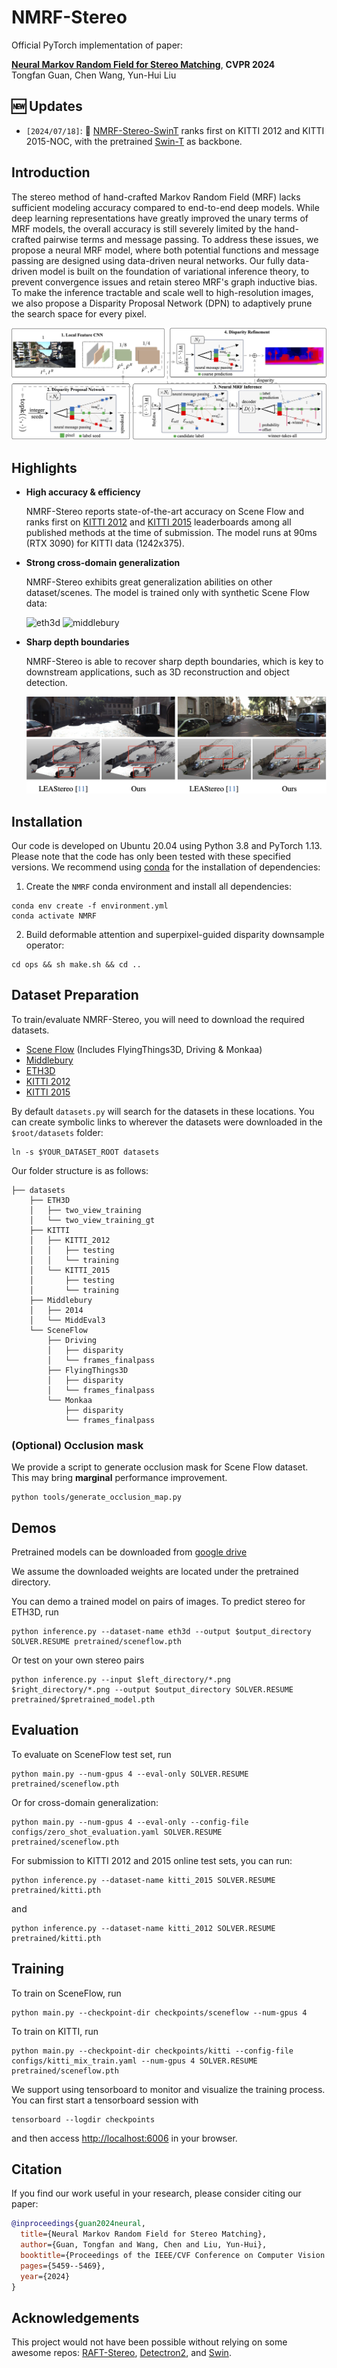 # NMRF-Stereo

Official PyTorch implementation of paper:

[**Neural Markov Random Field for Stereo Matching**](https://arxiv.org/abs/2403.11193), **CVPR 2024**<br/>
Tongfan Guan, Chen Wang, Yun-Hui Liu<br/>

## :new: Updates
- `[2024/07/18]`: :rocket: [NMRF-Stereo-SwinT](docs/swint.md) ranks first on KITTI 2012 and KITTI 2015-NOC, with the pretrained [Swin-T](https://github.com/SwinTransformer/storage/releases/download/v1.0.0/swin_tiny_patch4_window7_224.pth) as backbone.

## Introduction
The stereo method of hand-crafted Markov Random Field (MRF) lacks sufficient modeling accuracy compared to end-to-end deep models. While deep learning representations have greatly improved the unary terms of MRF models, the overall accuracy is still severely limited by the hand-crafted pairwise terms and message passing. To address these issues, we propose a neural MRF model, where both potential functions and message passing are designed using data-driven neural networks. Our fully data-driven model is built on the foundation of variational inference theory, to prevent convergence issues and retain stereo MRF's graph inductive bias. To make the inference tractable and scale well to high-resolution images, we also propose a Disparity Proposal Network (DPN) to adaptively prune the search space for every pixel. 

![overview](assets/overview.png)

## Highlights

- **High accuracy & efficiency**
  

  NMRF-Stereo reports state-of-the-art accuracy on Scene Flow and ranks first on [KITTI 2012](https://www.cvlibs.net/datasets/kitti/eval_stereo_flow.php?benchmark=stereo) and [KITTI 2015](https://www.cvlibs.net/datasets/kitti/eval_scene_flow.php?benchmark=stereo) leaderboards among all published methods at the time of submission. The model runs at 90ms (RTX 3090) for KITTI data (1242x375).
  
- **Strong cross-domain generalization**

  NMRF-Stereo exhibits great generalization abilities on other dataset/scenes. The model is trained only with synthetic Scene Flow data:

  ![eth3d](assets/eth3d.png)
  ![middlebury](assets/middlebury.png)
  
- **Sharp depth boundaries**

  NMRF-Stereo is able to recover sharp depth boundaries, which is key to downstream applications, such as 3D reconstruction and object detection.
  
  ![pointcloud](assets/kitti_pt.png)

## Installation

Our code is developed on Ubuntu 20.04 using Python 3.8 and PyTorch 1.13. Please note that the code has only been tested with these specified versions. We recommend using [conda]((https://www.anaconda.com/distribution/)) for the installation of dependencies:

1. Create the `NMRF` conda environment and install all dependencies:

```shell
conda env create -f environment.yml
conda activate NMRF
```

2. Build deformable attention and superpixel-guided disparity downsample operator:

```shell
cd ops && sh make.sh && cd ..
```

## Dataset Preparation
To train/evaluate NMRF-Stereo, you will need to download the required datasets.
* [Scene Flow](https://lmb.informatik.uni-freiburg.de/resources/datasets/SceneFlowDatasets.en.html#:~:text=on%20Academic%20Torrents-,FlyingThings3D,-Driving) (Includes FlyingThings3D, Driving & Monkaa)
* [Middlebury](https://vision.middlebury.edu/stereo/data/)
* [ETH3D](https://www.eth3d.net/datasets#low-res-two-view-test-data)
* [KITTI 2012](http://www.cvlibs.net/datasets/kitti/eval_stereo_flow.php?benchmark=stereo)
* [KITTI 2015](http://www.cvlibs.net/datasets/kitti/eval_scene_flow.php?benchmark=stereo)

By default `datasets.py` will search for the datasets in these locations. You can create symbolic links to wherever the datasets were downloaded in the `$root/datasets` folder:

```shell
ln -s $YOUR_DATASET_ROOT datasets
```

Our folder structure is as follows:

```shell
├── datasets
    ├── ETH3D
    │   ├── two_view_training
    │   └── two_view_training_gt
    ├── KITTI
    │   ├── KITTI_2012
    │   │   ├── testing
    │   │   └── training
    │   └── KITTI_2015
    │       ├── testing
    │       └── training
    ├── Middlebury
    │   ├── 2014
    │   └── MiddEval3
    └── SceneFlow
        ├── Driving
        │   ├── disparity
        │   └── frames_finalpass
        ├── FlyingThings3D
        │   ├── disparity
        │   └── frames_finalpass
        └── Monkaa
            ├── disparity
            └── frames_finalpass
```

### (Optional) Occlusion mask

We provide a script to generate occlusion mask for Scene Flow dataset. This may bring **marginal** performance improvement.
```shell
python tools/generate_occlusion_map.py
```



## Demos

Pretrained models can be downloaded from [google drive](https://drive.google.com/drive/folders/1noY4qOR4K9_Eiu7FK0bz4M2bG_WUxmMA?usp=sharing)

We assume the downloaded weights are located under the pretrained directory.

You can demo a trained model on pairs of images. To predict stereo for ETH3D, run
```shell
python inference.py --dataset-name eth3d --output $output_directory SOLVER.RESUME pretrained/sceneflow.pth
```

Or test on your own stereo pairs
```shell
python inference.py --input $left_directory/*.png $right_directory/*.png --output $output_directory SOLVER.RESUME pretrained/$pretrained_model.pth
```

## Evaluation

To evaluate on SceneFlow test set, run

```shell
python main.py --num-gpus 4 --eval-only SOLVER.RESUME pretrained/sceneflow.pth
```

Or for cross-domain generalization:
```shell
python main.py --num-gpus 4 --eval-only --config-file configs/zero_shot_evaluation.yaml SOLVER.RESUME pretrained/sceneflow.pth
```

For submission to KITTI 2012 and 2015 online test sets, you can run:
```shell
python inference.py --dataset-name kitti_2015 SOLVER.RESUME pretrained/kitti.pth
```
and
```shell
python inference.py --dataset-name kitti_2012 SOLVER.RESUME pretrained/kitti.pth
```

## Training
To train on SceneFlow, run
```shell
python main.py --checkpoint-dir checkpoints/sceneflow --num-gpus 4
```
To train on KITTI, run
```shell
python main.py --checkpoint-dir checkpoints/kitti --config-file configs/kitti_mix_train.yaml --num-gpus 4 SOLVER.RESUME pretrained/sceneflow.pth
```

We support using tensorboard to monitor and visualize the training process. You can first start a tensorboard session with

```shell
tensorboard --logdir checkpoints
```

and then access [http://localhost:6006](http://localhost:6066) in your browser.

## Citation
If you find our work useful in your research, please consider citing our paper:

```bibtex
@inproceedings{guan2024neural,
  title={Neural Markov Random Field for Stereo Matching},
  author={Guan, Tongfan and Wang, Chen and Liu, Yun-Hui},
  booktitle={Proceedings of the IEEE/CVF Conference on Computer Vision and Pattern Recognition},
  pages={5459--5469},
  year={2024}
}
```

## Acknowledgements
This project would not have been possible without relying on some awesome repos: [RAFT-Stereo](https://github.com/princeton-vl/RAFT-Stereo), [Detectron2](https://github.com/facebookresearch/detectron2), and [Swin](https://github.com/microsoft/Swin-Transformer).
